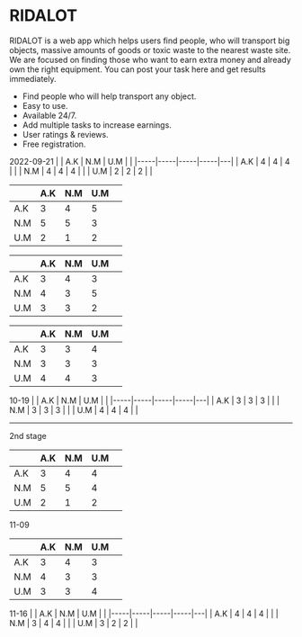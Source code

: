 # RIDALOT
RIDALOT is a web app which helps users find people, who will transport big objects, massive amounts of goods or toxic waste to the nearest waste site. We are focused on finding those who want to earn extra money and already own the right equipment. You can post your task here and get results immediately.


- Find people who will help transport any object.
- Easy to use.
- Available 24/7.
- Add multiple tasks to increase earnings.
- User ratings & reviews.
- Free registration.


2022-09-21
|     | A.K | N.M | U.M |   |
|-----|-----|-----|-----|---|
| A.K | 4   | 4   | 4   |   |
| N.M | 4   | 4   | 4   |   |
| U.M | 2   | 2   | 2   |   |


|     | A.K | N.M | U.M |   |
|-----|-----|-----|-----|---|
| A.K | 3   | 4   | 5   |   |
| N.M | 5   | 5   | 3   |   |
| U.M | 2   | 1   | 2   |   |

|     | A.K | N.M | U.M |   |
|-----|-----|-----|-----|---|
| A.K | 3   | 4   | 3   |   |
| N.M | 4   | 3   | 5   |   |
| U.M | 3   | 3   | 2   |   |

|     | A.K | N.M | U.M |   |
|-----|-----|-----|-----|---|
| A.K | 3   | 3   | 4   |   |
| N.M | 3   | 3   | 3   |   |
| U.M | 4   | 4   | 3   |   |

10-19
|     | A.K | N.M | U.M |   |
|-----|-----|-----|-----|---|
| A.K | 3   | 3   | 3   |   |
| N.M | 3   | 3   | 3   |   |
| U.M | 4   | 4   | 4   |   |

-----------------------------
2nd stage


|     | A.K | N.M | U.M |   |
|-----|-----|-----|-----|---|
| A.K | 3   | 4   | 4   |   |
| N.M | 5   | 5   | 4   |   |
| U.M | 2   | 1   | 2   |   |

11-09

|     | A.K | N.M | U.M |   |
|-----|-----|-----|-----|---|
| A.K | 3   | 4   | 3   |   |
| N.M | 4   | 3   | 3   |   |
| U.M | 3   | 3   | 4   |   |

11-16
|     | A.K | N.M | U.M |   |
|-----|-----|-----|-----|---|
| A.K | 4   | 4   | 4   |   |
| N.M | 3   | 4   | 4   |   |
| U.M | 3   | 2   | 2   |   |
